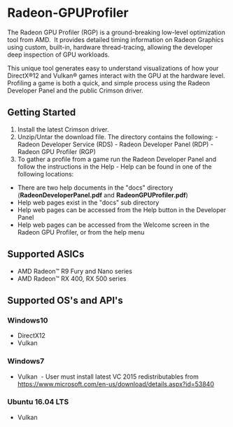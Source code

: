 # Radeon-GPUProfiler

The Radeon GPU Profiler (RGP) is a ground-breaking low-level optimization tool from AMD.  It provides detailed timing information on Radeon Graphics using custom, built-in, hardware thread-tracing, allowing the developer deep inspection of GPU workloads.

This unique tool generates easy to understand visualizations of how your DirectX®12 and Vulkan® games interact with the GPU at the hardware level. Profiling a game is both a quick, and simple process using the Radeon Developer Panel and the public Crimson driver. 


## Getting Started

1. Install the latest Crimson driver.
2. Unzip/Untar the download file. The directory contains the following: - Radeon Developer Service (RDS) - Radeon Developer Panel (RDP) - Radeon GPU Profiler (RGP)
3. To gather a profile from a game run the Radeon Developer Panel and follow the instructions in the Help - Help can be found in one of the following locations:
* There are two help documents in the "docs" directory (**RadeonDeveloperPanel.pdf** and **RadeonGPUProfiler.pdf**)
* Help web pages exist in the "docs" sub directory
* Help web pages can be accessed from the Help button in the Developer Panel
* Help web pages can be accessed from the Welcome screen in the Radeon GPU Profiler, or from the help menu

## Supported ASICs
* AMD Radeon™ R9 Fury and Nano series  
* AMD Radeon™ RX 400, RX 500 series
 
## Supported OS's and API's
### Windows10  
* DirectX12  
* Vulkan
    
### Windows7  
* Vulkan  - User must install latest VC 2015 redistributables from https://www.microsoft.com/en-us/download/details.aspx?id=53840
    
### Ubuntu 16.04 LTS  
* Vulkan
